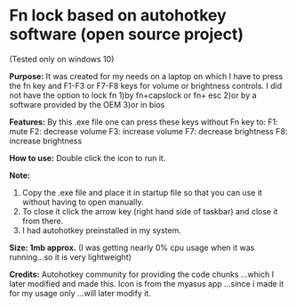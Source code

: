 # Fn lock based on autohotkey software (open source project) 

(Tested only on windows 10)

**Purpose:**
It was created for my needs on a laptop on which I have to press the fn key and F1-F3 or F7-F8 keys for volume or brightness controls. 
I did not have the option to lock fn 
1)by fn+capslock or fn+ esc 
2)or by a software provided by the OEM 
3)or in bios

**Features:**
By this .exe file one can press these keys without Fn key to:
F1: mute 
F2: decrease volume
F3: increase volume
F7: decrease brightness
F8: increase brightness

**How to use:**
Double click the icon to run it. 

**Note:** 
1) Copy the .exe file and place it in startup file so that you can use it without having to open manually.
2) To close it click the arrow key (right hand side of taskbar) and close it from there.
3) I had autohotkey preinstalled in my system.

**Size: 1mb approx.** 
(I was getting nearly 0% cpu usage when it was running...so it is very lightweight)

**Credits:**
Autohotkey community for providing the code chunks ...which I later modified and made this.
Icon is from the myasus app ...since i made it for my usage only ...will later modify it. 

